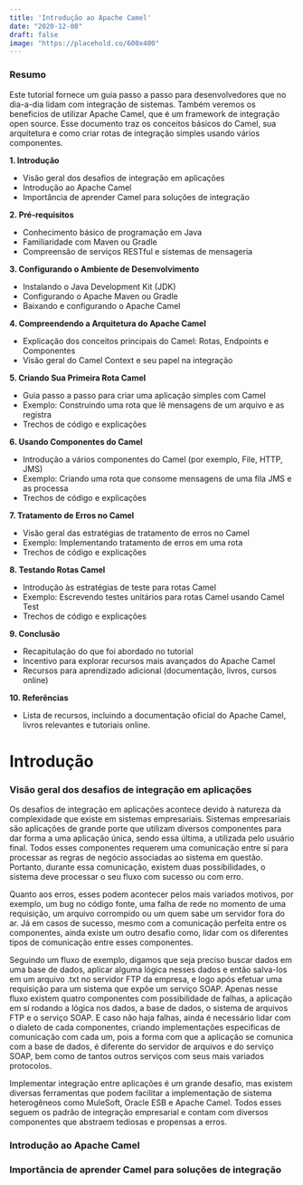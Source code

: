 ```yaml
---
title: 'Introdução ao Apache Camel'
date: "2020-12-08"
draft: false
image: "https://placehold.co/600x400"
---
```


### Resumo

Este tutorial fornece um guia passo a passo para desenvolvedores que no dia-a-dia lidam com integração de sistemas. Também veremos os beneficios de utilizar Apache Camel, que é um framework de integração open source. Esse documento traz os conceitos básicos do Camel, sua arquitetura e como criar rotas de integração simples usando vários componentes.

**1. Introdução**  
   - Visão geral dos desafios de integração em aplicações  
   - Introdução ao Apache Camel
   - Importância de aprender Camel para soluções de integração  

**2. Pré-requisitos**  
   - Conhecimento básico de programação em Java  
   - Familiaridade com Maven ou Gradle  
   - Compreensão de serviços RESTful e sistemas de mensageria  

**3. Configurando o Ambiente de Desenvolvimento**  
   - Instalando o Java Development Kit (JDK)  
   - Configurando o Apache Maven ou Gradle  
   - Baixando e configurando o Apache Camel  

**4. Compreendendo a Arquitetura do Apache Camel**  
   - Explicação dos conceitos principais do Camel: Rotas, Endpoints e Componentes  
   - Visão geral do Camel Context e seu papel na integração  

**5. Criando Sua Primeira Rota Camel**  
   - Guia passo a passo para criar uma aplicação simples com Camel  
   - Exemplo: Construindo uma rota que lê mensagens de um arquivo e as registra  
   - Trechos de código e explicações  

**6. Usando Componentes do Camel**  
   - Introdução a vários componentes do Camel (por exemplo, File, HTTP, JMS)  
   - Exemplo: Criando uma rota que consome mensagens de uma fila JMS e as processa  
   - Trechos de código e explicações  

**7. Tratamento de Erros no Camel**  
   - Visão geral das estratégias de tratamento de erros no Camel  
   - Exemplo: Implementando tratamento de erros em uma rota  
   - Trechos de código e explicações  

**8. Testando Rotas Camel**  
   - Introdução às estratégias de teste para rotas Camel  
   - Exemplo: Escrevendo testes unitários para rotas Camel usando Camel Test  
   - Trechos de código e explicações  

**9. Conclusão**  
   - Recapitulação do que foi abordado no tutorial  
   - Incentivo para explorar recursos mais avançados do Apache Camel  
   - Recursos para aprendizado adicional (documentação, livros, cursos online)  

**10. Referências**  
   - Lista de recursos, incluindo a documentação oficial do Apache Camel, livros relevantes e tutoriais online.



# Introdução

### Visão geral dos desafios de integração em aplicações

Os desafios de integração em aplicações acontece devido à natureza da complexidade que existe em sistemas empresariais.
Sistemas empresariais são aplicações de grande porte que utilizam diversos componentes para dar forma a uma aplicação única,
sendo essa última, a utilizada pelo usuário final. Todos esses componentes requerem uma comunicação entre sí para processar 
as regras de negócio associadas ao sistema em questão. Portanto, durante essa comunicação, existem duas possibilidades, o sistema
deve processar o seu fluxo com sucesso ou com erro.

Quanto aos erros, esses podem acontecer pelos mais variados motivos, por exemplo, um bug no código fonte, uma falha de rede no momento de uma requisição, um arquivo corrompido ou um quem sabe um servidor fora do ar. Já em casos de sucesso, mesmo com
a comunicação perfeita entre os componentes, ainda existe um outro desafio como, lidar com os diferentes tipos de comunicação entre esses componentes.

Seguindo um fluxo de exemplo, digamos que seja preciso buscar dados em uma base de dados, aplicar alguma lógica nesses dados e então salva-los em um arquivo .txt no servidor FTP da empresa, e logo após efetuar uma requisição para um sistema que expõe um serviço SOAP. Apenas nesse fluxo existem quatro componentes com possibilidade de falhas, a aplicação em sí rodando a lógica nos dados, a base de dados, o sistema de arquivos FTP e o serviço SOAP. E caso não haja falhas, ainda é necessário lidar com o dialeto de cada componentes, criando implementações especificas de comunicação com cada um, pois a forma com que a aplicação se comunica com a base de dados, é diferente do servidor de arquivos e do serviço SOAP, bem como de tantos outros serviços com seus mais variados protocolos.

Implementar integração entre aplicações é um grande desafio, mas existem diversas ferramentas que podem facilitar a implementação
de sistema heterogêneos como MuleSoft, Oracle ESB e Apache Camel. Todos esses seguem os padrão de integração empresarial e contam
com diversos componentes que abstraem tediosas e propensas a erros.  

### Introdução ao Apache Camel



### Importância de aprender Camel para soluções de integração  